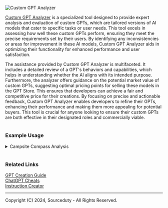 ![Custom GPT Analyzer](https://github.com/sourceduty/Custom_GPT_Analyzer/assets/123030236/f4207930-b75f-4b2f-8529-54cd49b040dd)

[Custom GPT Analyzer](https://chatgpt.com/g/g-IJ95hRgWU-custom-gpt-analyzer) is a specialized tool designed to provide expert analysis and evaluation of custom GPTs, which are tailored versions of AI models that cater to specific tasks or user needs. This tool excels in assessing how well these custom GPTs perform, ensuring they meet the precise requirements set by their users. By identifying any inconsistencies or areas for improvement in these AI models, Custom GPT Analyzer aids in optimizing their functionality for enhanced performance and user satisfaction.

The assistance provided by Custom GPT Analyzer is multifaceted. It includes a detailed review of a GPT's behaviors and capabilities, which helps in understanding whether the AI aligns with its intended purpose. Furthermore, the analyzer offers guidance on the potential market value of custom GPTs, suggesting optimal pricing points for selling these models in the GPT Store. This ensures that developers can achieve a fair and competitive price for their creations. By focusing on precise and actionable feedback, Custom GPT Analyzer enables developers to refine their GPTs, enhancing their performance and making them more appealing for potential buyers. This tool is crucial for anyone looking to ensure their custom GPTs are both effective in their designated roles and commercially viable.

#
### Example Usage

<details><summary>Campsite Compass Analysis</summary>
<br>

![Screenshot](https://github.com/sourceduty/Custom_GPT_Analyzer/assets/123030236/213f7623-2a5d-4b14-ab5a-3d56493295ae)

Based on the screenshot you've provided, the custom GPT named "Camping Compass" appears to be designed as a utility to assist users in finding local camping spots for tents, RVs, and cabins or cottages. Here's a detailed analysis of this GPT based on the available information:

Target Audience

- Outdoor enthusiasts: Individuals or groups interested in camping, including tent campers, RV travelers, and those seeking cabin or cottage accommodations.
- Travel planners: Those looking to efficiently plan camping trips or outdoor excursions.

Functionality

- The GPT offers three distinct functions:
  
  1. Finding a tent camping spot
  2. Finding an RV camping spot
  3. Finding a cabin/cottage rental
     
- These options suggest that the GPT likely integrates with databases or APIs that provide information about camping locations, availability, and booking options.

User Interface and Experience

- Minimalistic design: The interface is straightforward and clean, which could enhance user experience by making it easy to use. However, it might also lack engaging elements that capture user interest.
- Accessibility: The simple layout with clear, large buttons is likely user-friendly, particularly on mobile devices, though additional accessibility features (like text scaling or voice commands) are not visible in the provided screenshot.

Potential Enhancements

1. Expanded functionalities:
   
   - Weather forecasts, camping tips, and equipment suggestions could be integrated to provide a more holistic camping planning tool.
   - Maps and navigation features would greatly enhance the utility of the GPT, helping users locate and route to their chosen camping spots.

3. Interactive elements:
   
   - Adding images, reviews, or user-generated content could make the tool more engaging and informative.
   - Features that allow users to filter searches based on specific preferences (like pet-friendly spots, water access, or hiking trails nearby) could significantly improve user satisfaction.

4. Localization and personalization:
   
   - Considering localization features that adapt content based on the user's location or language preferences.
   - Personalization options, such as saving favorite spots or preferences, could enhance user retention.

Technical Considerations

- Ensuring robust back-end integration to keep the camping spot databases up-to-date and accurate.
- Implementing strong privacy measures, especially if personal data is collected for bookings or personalized services.

Market Placement and Pricing

Given the specific niche of camping and outdoor activities, this GPT could attract a dedicated user base. Pricing could be set based on:

- Competitiveness: Comparing with other apps in the market offering similar services.
- Value-added features: Premium features such as personalized recommendations or exclusive camping spots could justify a higher price point.

Overall, "Camping Compass" seems well-targeted and functional for its intended use. Enhancements in user engagement and additional features could increase its appeal and utility, potentially boosting its market success.

<br>
</details>

#
### Related Links

[GPT Creation Guide](https://chatgpt.com/g/g-GoLkguGSc-gpt-creation-guide)
<br>
[ChatGPT Cheats](https://chat.openai.com/g/g-Zvkwt2Zkr-chatgpt-cheats)
<br>
[Instruction Creator](https://chatgpt.com/g/g-yAwEVaLkf-instruction-creator)

***
Copyright (C) 2024, Sourceduty - All Rights Reserved.

